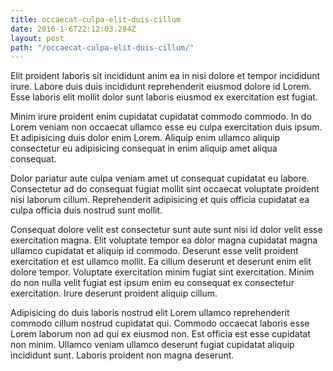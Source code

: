 ```yaml
---
title: occaecat-culpa-elit-duis-cillum
date: 2016-1-6T22:12:03.284Z
layout: post
path: "/occaecat-culpa-elit-duis-cillum/"
---
```


Elit proident laboris sit incididunt anim ea in nisi dolore et tempor incididunt irure. Labore duis duis incididunt reprehenderit eiusmod dolore id Lorem. Esse laboris elit mollit dolor sunt laboris eiusmod ex exercitation est fugiat.

Minim irure proident enim cupidatat cupidatat commodo commodo. In do Lorem veniam non occaecat ullamco esse eu culpa exercitation duis ipsum. Et adipisicing duis dolor enim Lorem. Aliquip enim ullamco aliquip consectetur eu adipisicing consequat in enim aliquip amet aliqua consequat.

Dolor pariatur aute culpa veniam amet ut consequat cupidatat eu labore. Consectetur ad do consequat fugiat mollit sint occaecat voluptate proident nisi laborum cillum. Reprehenderit adipisicing et quis officia cupidatat ea culpa officia duis nostrud sunt mollit.

Consequat dolore velit est consectetur sunt aute sunt nisi id dolor velit esse exercitation magna. Elit voluptate tempor ea dolor magna cupidatat magna ullamco cupidatat et aliquip id commodo. Deserunt esse velit proident exercitation et est ullamco mollit. Ea cillum deserunt et deserunt enim elit dolore tempor. Voluptate exercitation minim fugiat sint exercitation. Minim do non nulla velit fugiat est ipsum enim eu consequat ex consectetur exercitation. Irure deserunt proident aliquip cillum.

Adipisicing do duis laboris nostrud elit Lorem ullamco reprehenderit commodo cillum nostrud cupidatat qui. Commodo occaecat laboris esse Lorem laborum non ad qui ex eiusmod non. Est officia est esse cupidatat non minim. Ullamco veniam ullamco deserunt fugiat cupidatat aliquip incididunt sunt. Laboris proident non magna deserunt.
